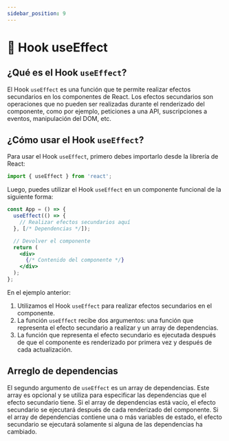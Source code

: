 ```yaml
---
sidebar_position: 9
---
```


# 🧶 Hook useEffect

## ¿Qué es el Hook `useEffect`?

El Hook `useEffect` es una función que te permite realizar efectos secundarios en los componentes de React. Los efectos secundarios son operaciones que no pueden ser realizadas durante el renderizado del componente, como por ejemplo, peticiones a una API, suscripciones a eventos, manipulación del DOM, etc.

## ¿Cómo usar el Hook `useEffect`?

Para usar el Hook `useEffect`, primero debes importarlo desde la librería de React:

```jsx
import { useEffect } from 'react';
```

Luego, puedes utilizar el Hook `useEffect` en un componente funcional de la siguiente forma:

```jsx
const App = () => {
  useEffect(() => {
    // Realizar efectos secundarios aquí
  }, [/* Dependencias */]);

  // Devolver el componente
  return (
    <div>
      {/* Contenido del componente */}
    </div>
  );
};
```

En el ejemplo anterior:

1. Utilizamos el Hook `useEffect` para realizar efectos secundarios en el componente.
2. La función `useEffect` recibe dos argumentos: una función que representa el efecto secundario a realizar y un array de dependencias.
3. La función que representa el efecto secundario es ejecutada después de que el componente es renderizado por primera vez y después de cada actualización.

## Arreglo de dependencias

El segundo argumento de `useEffect` es un array de dependencias. Este array es opcional y se utiliza para especificar las dependencias que el efecto secundario tiene. Si el array de dependencias está vacío, el efecto secundario se ejecutará después de cada renderizado del componente. Si el array de dependencias contiene una o más variables de estado, el efecto secundario se ejecutará solamente si alguna de las dependencias ha cambiado.
